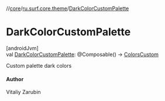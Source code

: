 //[core](../../index.md)/[ru.surf.core.theme](index.md)/[DarkColorCustomPalette](-dark-color-custom-palette.md)

# DarkColorCustomPalette

[androidJvm]\
val [DarkColorCustomPalette](-dark-color-custom-palette.md): @Composable() -&gt; [ColorsCustom](../ru.surf.core.base/-colors-custom/index.md)

Custom palette dark colors

#### Author

Vitaliy Zarubin
